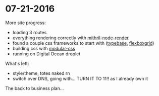 # 07-21-2016

More site progress:

- loading 3 routes
- everything rendering correctly with [mithril-node-render](https://github.com/StephanHoyer/mithril-node-render)
- found a couple css frameworks to start with ([typebase](http://devinhunt.github.io/typebase.css/), [flexboxgrid](http://flexboxgrid.com/))
- building css with [modular-css](https://www.npmjs.com/package/modular-css)
- running on Digital Ocean droplet

What's left:

- style/theme, totes naked rn
- switch over DNS, going with... TURN IT TO 11!! as I already own it

The back to business plan...